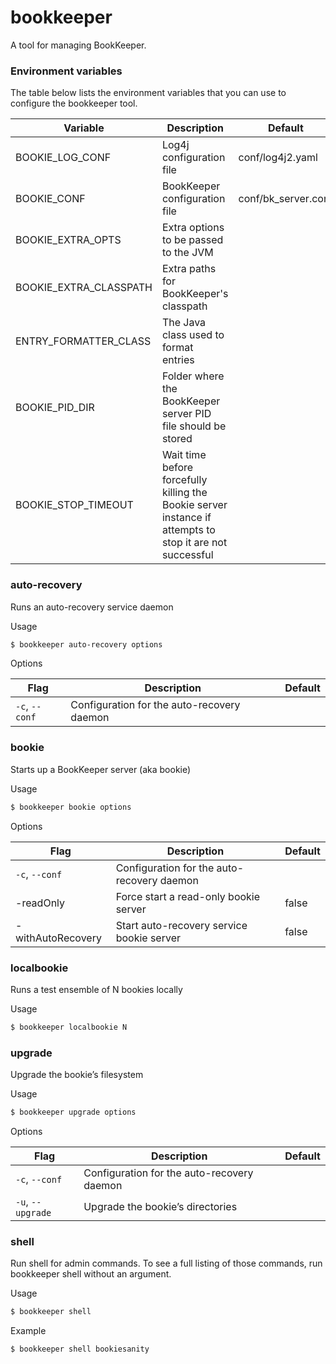 # bookkeeper

A tool for managing BookKeeper.

### Environment variables

The table below lists the environment variables that you can use to configure the bookkeeper tool.

| Variable               | Description                                                                                              | Default             |
|------------------------|----------------------------------------------------------------------------------------------------------|---------------------|
| BOOKIE_LOG_CONF        | Log4j configuration file                                                                                 | conf/log4j2.yaml    |
| BOOKIE_CONF            | BookKeeper configuration file                                                                            | conf/bk_server.conf |
| BOOKIE_EXTRA_OPTS      | Extra options to be passed to the JVM                                                                    ||
| BOOKIE_EXTRA_CLASSPATH | Extra paths for BookKeeper's classpath                                                                   ||
| ENTRY_FORMATTER_CLASS  | The Java class used to format entries                                                                    ||
| BOOKIE_PID_DIR         | Folder where the BookKeeper server PID file should be stored                                             ||
| BOOKIE_STOP_TIMEOUT    | Wait time before forcefully killing the Bookie server instance if attempts to stop it are not successful ||

### auto-recovery

Runs an auto-recovery service daemon

Usage

```bash
$ bookkeeper auto-recovery options
```

Options

| Flag           | Description                                | Default |
|----------------|--------------------------------------------|---------|
| `-c`, `--conf` | Configuration for the auto-recovery daemon ||

### bookie

Starts up a BookKeeper server (aka bookie)

Usage

```bash
$ bookkeeper bookie options
```

Options

| Flag              | Description                                | Default |
|-------------------|--------------------------------------------|---------|
| `-c`, `--conf`    | Configuration for the auto-recovery daemon ||
| -readOnly         | Force start a read-only bookie server      | false   |
| -withAutoRecovery | Start auto-recovery service bookie server  | false   |

### localbookie

Runs a test ensemble of N bookies locally

Usage

```bash
$ bookkeeper localbookie N
```

### upgrade

Upgrade the bookie’s filesystem

Usage

```bash
$ bookkeeper upgrade options
```

Options

| Flag              | Description                                | Default |
|-------------------|--------------------------------------------|---------|
| `-c`, `--conf`    | Configuration for the auto-recovery daemon |         |
| `-u`, `--upgrade` | Upgrade the bookie’s directories           |         |

### shell

Run shell for admin commands. To see a full listing of those commands, run bookkeeper shell without an argument.

Usage

```bash
$ bookkeeper shell
```

Example

```bash
$ bookkeeper shell bookiesanity
```

